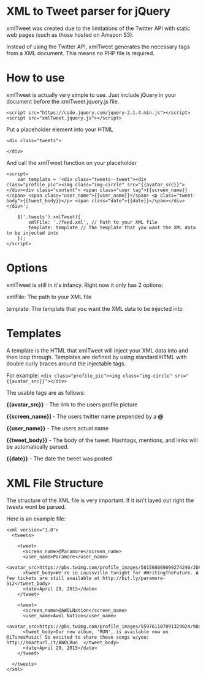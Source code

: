 # XML to Tweet parser for jQuery

xmlTweet was created due to the limitations of the Twitter API with static web pages (such as those hosted on Amazon S3).

Instead of using the Twitter API, xmlTweet generates the necessary tags from a XML document. This means no PHP file is required.

# How to use

xmlTweet is actually very simple to use. Just include jQuery in your document before the xmlTweet.jquery.js file.

```
<script src="https://code.jquery.com/jquery-2.1.4.min.js"></script>
<script src="xmlTweet.jquery.js"></script>
```

Put a placeholder element into your HTML

```
<div class="tweets">

</div>
```

And call the xmlTweet function on your placeholder

```
<script>
    var template = '<div class="tweets--tweet"><div class="profile_pic"><img class="img-circle" src="{{avatar_src}}"></div><div class="content"> <span class="user tag">{{screen_name}}</span> <span class="user_name">{{user_name}}</span> <p class="tweet-body">{{tweet_body}}</p> <span class="date">{{date}}</span></div></div>';

    $('.tweets').xmlTweet({
        xmlFile: './feed.xml', // Path to your XML file
        template: template // The template that you want the XML data to be injected into
    });
</script>
```

# Options

xmlTweet is still in it's infancy. Right now it only has 2 options:

xmlFile: The path to your XML file

template: The template that you want the XML data to be injected into

# Templates

A template is the HTML that xmlTweet will inject your XML data into and then loop through. Templates are defined by using standard HTML with double curly braces around the injectable tags.

For example: `<div class="profile_pic"><img class="img-circle" src="{{avatar_src}}"></div>`

The usable tags are as follows:

__{{avatar_src}}__      - The link to the users profile picture

__{{screen_name}]__     - The users twitter name prepended by a __@__

__{{user_name}}__       - The users actual name

__{{tweet_body}}__      - The body of the tweet. Hashtags, mentions, and links will be automatically parsed.

__{{date}}__            - The date the tweet was posted

# XML File Structure

The structure of the XML file is very important. If it isn't layed out right the tweets wont be parsed.

Here is an example file:

```
<xml version="1.0">
  <tweets>

    <tweet>
      <screen_name>@Paramore</screen_name>
      <user_name>Paramore</user_name>
      <avatar_src>https://pbs.twimg.com/profile_images/581568869099274240/JDAj9I1n.jpg</avatar_src>
      <tweet_body>We're in Louisville tonight for #WritingTheFuture. A few tickets are still available at http://bit.ly/paramore-512</tweet_body>
      <date>April 29, 2015</date>
    </tweet>

    <tweet>
      <screen_name>@AWOLNation</screen_name>
      <user_name>Awol Nation</user_name>
      <avatar_src>https://pbs.twimg.com/profile_images/559761107091329024/98qeYWlt.jpeg</avatar_src>
      <tweet_body>Our new album, 'RUN', is available now on @iTunesMusic! So excited to share these songs w/you: http://smarturl.it/AWOLRun  </tweet_body>
      <date>April 29, 2015</date>
    </tweet>

  </tweets>
</xml>
```

